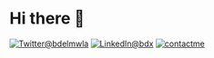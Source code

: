 # Hi there 👋

<a href="https://twitter.com/bdelmwla"><img src="https://img.shields.io/badge/Twitter--_.svg?style=social&logo=twitter" alt="Twitter@bdelmwla"></a>
<a href="https://www.linkedin.com/in/abdx"><img src="https://img.shields.io/badge/LinkedIn--_.svg?style=social&logo=linkedin" alt="LinkedIn@bdx"></a>
<a href="https://najim.io/contactme"><img src="https://img.shields.io/badge/Contact%20Me--_.svg?style=social&logo=mail.ru" alt="contactme"></a>
